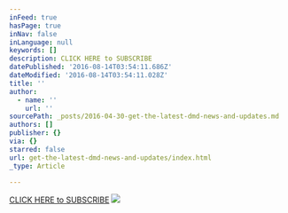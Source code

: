 ```yaml
---
inFeed: true
hasPage: true
inNav: false
inLanguage: null
keywords: []
description: CLICK HERE to SUBSCRIBE
datePublished: '2016-08-14T03:54:11.686Z'
dateModified: '2016-08-14T03:54:11.028Z'
title: ''
author:
  - name: ''
    url: ''
sourcePath: _posts/2016-04-30-get-the-latest-dmd-news-and-updates.md
authors: []
publisher: {}
via: {}
starred: false
url: get-the-latest-dmd-news-and-updates/index.html
_type: Article

---
```

[CLICK HERE to SUBSCRIBE][0]
![](https://the-grid-user-content.s3-us-west-2.amazonaws.com/e061263d-c3a1-436d-8bd3-812a515548d5.png)

[0]: http://facebook.us11.list-manage.com/subscribe?u=38e74412a948ad7b7778922ef&id=3dca560940